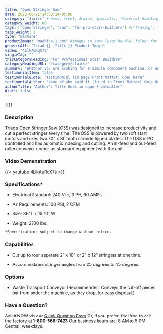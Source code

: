 ```yaml
---
title: "Open Stringer Saw"
date: 2022-06-21T14:30:14-05:00
category: "Stairs" # Wood, Steel, Stairs, Specialty, "Material Handling"
category_weight: 00
tags: ["open stringer", "saw", "for-pro-stair-builders"] #["framing", "table", "mobile", "stick-builder" "shed-builder"]
tags_weight: 1
type: "machine"
productImage: "machine-1.png" #images in same (page bundle) folder for responsive processing
genericAlt: "Triad {{ .Title }} Product Image"
video: "4LlkAuRqX7s"
singleTag: ""
thisCategoryHeading: "For Professional Stair Builders"
categoryHeadingURL: "/category/stairs/"
summary: "Whether you are looking for a simple component machine, or an entire modular line, Triad surely has just what you need."
testimonialItem: false
testimonialQuote: "Testimonial (in page Front Matter) Goes Here"
testimonialAuthor: "Name of who said it (found in Front Matter) Goes Here"
authorTitle: "Author's Title Goes in page Frontmatter"
draft: false
---
```


{{<post-image image="machine-1.png" alt="Open Stringer Saw, main product image"/>}}

### Description

Triad’s Open Stringer Saw (OSS) was designed to increase productivity and cut a perfect stringer every time. The OSS is powered by two soft start motors and uses two 30” x 80 tooth carbide tipped blades. The OSS is PC controlled and has automatic indexing and cutting. An in-feed and out-feed roller conveyor comes as standard equipment with the unit.

### Video Demonstration

{{< youtube  4LlkAuRqX7s >}}

### Specifications*

- Electrical Standard: 240 Vac, 3 PH, 60 AMPs

- Air Requirements: 100 PSI, 2 CFM

- Size: 36' L x 15'10" W

- Weight: 2700 lbs.

`*Specifications subject to change without notice.`

### Capabilities

- Cut up to four separate 2" x 10" or 2" x 12" stringers at one time.

- Accommodates stringer angles from 25 degrees to 45 degrees.

### Options

- Waste Transport Conveyor (Recommended: Conveys the cut-off pieces out from under the machine, as they drop, for easy disposal.)

### Have a Question?

Ask it NOW via our [Quick Question Form](#qq)
Or, if you prefer, feel free to call the factory at **1-800-568-7423**
Our business hours are: 8 AM to 5 PM Central, weekdays.
